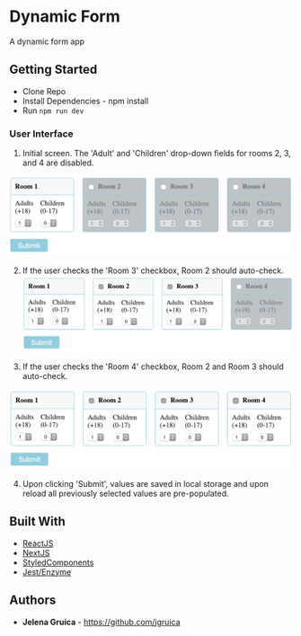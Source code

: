 # Dynamic Form

A dynamic form app

## Getting Started

* Clone Repo
* Install Dependencies - npm install
* Run `npm run dev`


### User Interface

1. Initial screen. The 'Adult' and 'Children' drop-down fields for rooms 2, 3, and 4 are disabled.

![inital](/screenshots/case_one.png)

2. If the user checks the 'Room 3' checkbox, Room 2 should auto-check.
![case_two](/screenshots/case_two.png)

 3. If the user checks the 'Room 4' checkbox, Room 2 and Room 3 should auto-check.

![case_three](/screenshots/case_three.png)

4. Upon clicking 'Submit', values are saved in local storage and upon reload all previously selected values are pre-populated.


## Built With

* [ReactJS](https://reactjs.org/)
* [NextJS](https://nextjs.org/)
* [StyledComponents](https://www.styled-components.com/)
* [Jest/Enzyme](https://airbnb.io/enzyme/docs/guides/jest.html)

## Authors

* **Jelena Gruica** - https://github.com/jgruica
